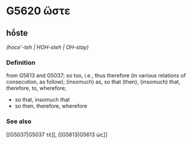 # G5620 ὥστε

## hṓste

_(hoce'-teh | HOH-steh | OH-stay)_

### Definition

from G5613 and G5037; so too, i.e., thus therefore (in various relations of consecution, as follow); (insomuch) as, so that (then), (insomuch) that, therefore, to, wherefore; 

- so that, insomuch that
- so then, therefore, wherefore

### See also

[[G5037|G5037 τέ]], [[G5613|G5613 ὡς]]
